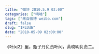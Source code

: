 ```yaml
---
title: "微博 2010.5.9 02:00"
categories: ["嘀咕"]
tags: ["来自微博 weibo.com"]
draft: false
slug: "1FLUdE"
date: "2010-05-09 02:00:00"
---
```


<p>《叶问2》里，甄子丹负责叶问，黄晓明负责二。 ​​​​</p>
